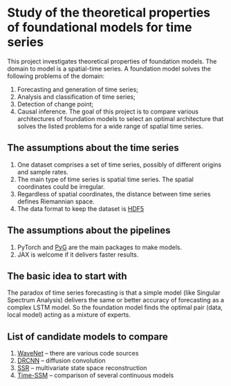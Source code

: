 # Study of the theoretical properties of foundational models for time series
<!--# Etude des propriétés théoriques des modèles fondationnels pour les séries temporelles-->
This project investigates theoretical properties of foundation models. The domain to model is a spatial-time series. A foundation model solves the following problems of the domain:
1. Forecasting and generation of time series;
2. Analysis and classification of time series;
3. Detection of change point;
4. Causal inference.
The goal of this project is to compare various architectures of foundation models to select an optimal architecture that solves the listed problems for a wide range of spatial time series.

## The assumptions about the time series
1. One dataset comprises a set of time series, possibly of different origins and sample rates.
2. The main type of time series is spatial time series. The spatial coordinates could be irregular.
3. Regardless of spatial coordinates, the distance between time series defines Riemannian space.
4. The data format to keep the dataset is [HDF5](https://www.hdfgroup.org/)

## The assumptions about the pipelines
1. PyTorch and [PyG](https://pyg.org/) are the main packages to make models.
2. JAX is welcome if it delivers faster results.

## The basic idea to start with
The paradox of time series forecasting is that a simple model (like Singular Spectrum Analysis) delivers the same or better accuracy of forecasting as a complex LSTM model. So the foundation model finds the optimal pair (data, local model) acting as a mixture of experts. 

## List of candidate models to compare
1. [WaveNet](https://github.com/golbin/WaveNet) – there are various code sources
2. [DRCNN](https://github.com/liyaguang/DCRNN) – diffusion convolution
3. [SSR](https://github.com/QData/spacetimeformer) – multivariate state space reconstruction
4. [Time-SSM](https://arxiv.org/pdf/2405.16312) – comparison of several continuous models

   
